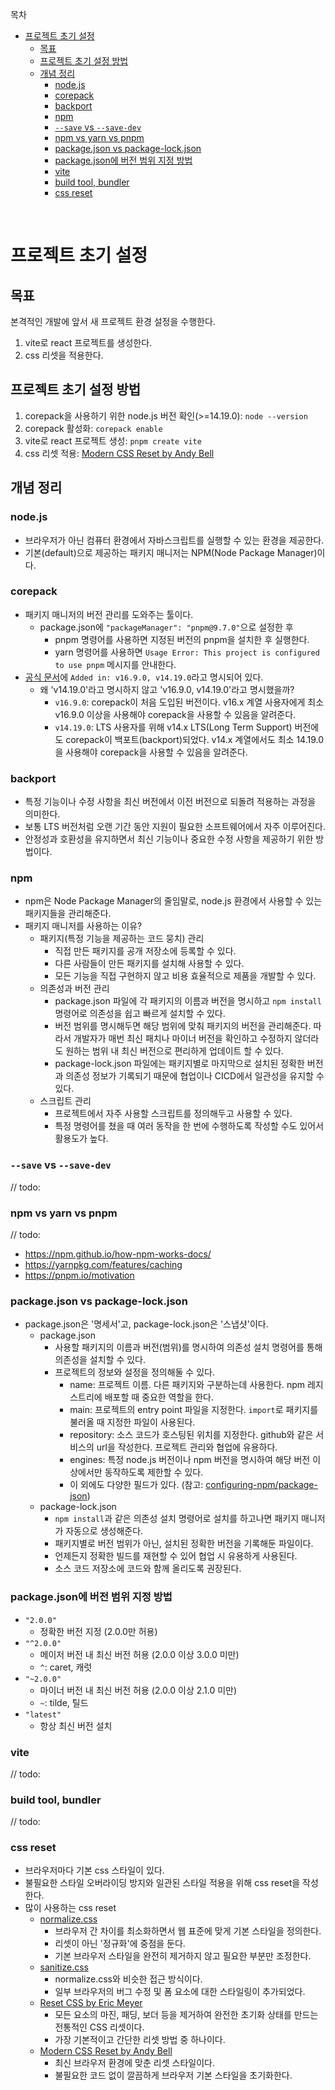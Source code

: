 목차

- [프로젝트 초기 설정](#프로젝트-초기-설정)
  - [목표](#목표)
  - [프로젝트 초기 설정 방법](#프로젝트-초기-설정-방법)
  - [개념 정리](#개념-정리)
    - [node.js](#nodejs)
    - [corepack](#corepack)
    - [backport](#backport)
    - [npm](#npm)
    - [`--save` vs `--save-dev`](#--save-vs---save-dev)
    - [npm vs yarn vs pnpm](#npm-vs-yarn-vs-pnpm)
    - [package.json vs package-lock.json](#packagejson-vs-package-lockjson)
    - [package.json에 버전 범위 지정 방법](#packagejson에-버전-범위-지정-방법)
    - [vite](#vite)
    - [build tool, bundler](#build-tool-bundler)
    - [css reset](#css-reset)

<br/>

# 프로젝트 초기 설정

## 목표

본격적인 개발에 앞서 새 프로젝트 환경 설정을 수행한다.

1. vite로 react 프로젝트를 생성한다.
2. css 리셋을 적용한다.

## 프로젝트 초기 설정 방법

1. corepack을 사용하기 위한 node.js 버전 확인(>=14.19.0): `node --version`
2. corepack 활성화: `corepack enable`
3. vite로 react 프로젝트 생성: `pnpm create vite`
4. css 리셋 적용: [Modern CSS Reset by Andy Bell](https://piccalil.li/blog/a-modern-css-reset)

## 개념 정리

### node.js

- 브라우저가 아닌 컴퓨터 환경에서 자바스크립트를 실행할 수 있는 환경을 제공한다.
- 기본(default)으로 제공하는 패키지 매니저는 NPM(Node Package Manager)이다.

### corepack

- 패키지 매니저의 버전 관리를 도와주는 툴이다.
  - package.json에 `"packageManager": "pnpm@9.7.0"`으로 설정한 후
    - pnpm 명령어를 사용하면 지정된 버전의 pnpm을 설치한 후 실행한다.
    - yarn 명령어를 사용하면 `Usage Error: This project is configured to use pnpm` 메시지를 안내한다.
- [공식 문서](https://nodejs.org/api/corepack.html)에 `Added in: v16.9.0, v14.19.0`라고 명시되어 있다.
  - 왜 'v14.19.0'라고 명시하지 않고 'v16.9.0, v14.19.0'라고 명시했을까?
    - `v16.9.0`: corepack이 처음 도입된 버전이다. v16.x 계열 사용자에게 최소 v16.9.0 이상을 사용해야 corepack을 사용할 수 있음을 알려준다.
    - `v14.19.0`: LTS 사용자를 위해 v14.x LTS(Long Term Support) 버전에도 corepack이 백포트(backport)되었다. v14.x 계열에서도 최소 14.19.0을 사용해야 corepack을 사용할 수 있음을 알려준다.

### backport

- 특정 기능이나 수정 사항을 최신 버전에서 이전 버전으로 되돌려 적용하는 과정을 의미한다.
- 보통 LTS 버전처럼 오랜 기간 동안 지원이 필요한 소프트웨어에서 자주 이루어진다.
- 안정성과 호환성을 유지하면서 최신 기능이나 중요한 수정 사항을 제공하기 위한 방법이다.

### npm

- npm은 Node Package Manager의 줄임말로, node.js 환경에서 사용할 수 있는 패키지들을 관리해준다.
- 패키지 매니저를 사용하는 이유?
  - 패키지(특정 기능을 제공하는 코드 뭉치) 관리
    - 직접 만든 패키지를 공개 저장소에 등록할 수 있다.
    - 다른 사람들이 만든 패키지를 설치해 사용할 수 있다.
    - 모든 기능을 직접 구현하지 않고 비용 효율적으로 제품을 개발할 수 있다.
  - 의존성과 버전 관리
    - package.json 파일에 각 패키지의 이름과 버전을 명시하고 `npm install` 명령어로 의존성을 쉽고 빠르게 설치할 수 있다.
    - 버전 범위를 명시해두면 해당 범위에 맞춰 패키지의 버전을 관리해준다. 따라서 개발자가 매번 최신 패치나 마이너 버전을 확인하고 수정하지 않더라도 원하는 범위 내 최신 버전으로 편리하게 업데이트 할 수 있다.
    - package-lock.json 파일에는 패키지별로 마지막으로 설치된 정확한 버전과 의존성 정보가 기록되기 때문에 협업이나 CICD에서 일관성을 유지할 수 있다.
  - 스크립트 관리
    - 프로젝트에서 자주 사용할 스크립트를 정의해두고 사용할 수 있다.
    - 특정 명령어를 쳤을 때 여러 동작을 한 번에 수행하도록 작성할 수도 있어서 활용도가 높다.

### `--save` vs `--save-dev`

// todo:

### npm vs yarn vs pnpm

// todo:

- https://npm.github.io/how-npm-works-docs/
- https://yarnpkg.com/features/caching
- https://pnpm.io/motivation

### package.json vs package-lock.json

- package.json은 '명세서'고, package-lock.json은 '스냅샷'이다.
  - package.json
    - 사용할 패키지의 이름과 버전(범위)를 명시하여 의존성 설치 명령어를 통해 의존성을 설치할 수 있다.
    - 프로젝트의 정보와 설정을 정의해둘 수 있다.
      - name: 프로젝트 이름. 다른 패키지와 구분하는데 사용한다. npm 레지스트리에 배포할 때 중요한 역할을 한다.
      - main: 프로젝트의 entry point 파일을 지정한다. `import`로 패키지를 불러올 때 지정한 파일이 사용된다.
      - repository: 소스 코드가 호스팅된 위치를 지정한다. github와 같은 서비스의 url을 작성한다. 프로젝트 관리와 협업에 유용하다.
      - engines: 특정 node.js 버전이나 npm 버전을 명시하여 해당 버전 이상에서만 동작하도록 제한할 수 있다.
      - 이 외에도 다양한 필드가 있다. (참고: [configuring-npm/package-json](https://docs.npmjs.com/cli/v10/configuring-npm/package-json))
  - package-lock.json
    - `npm install`과 같은 의존성 설치 명령어로 설치를 하고나면 패키지 매니저가 자동으로 생성해준다.
    - 패키지별로 버전 범위가 아닌, 설치된 정확한 버전을 기록해둔 파일이다.
    - 언제든지 정확한 빌드를 재현할 수 있어 협업 시 유용하게 사용된다.
    - 소스 코드 저장소에 코드와 함께 올리도록 권장된다.

### package.json에 버전 범위 지정 방법

- `"2.0.0"`
  - 정확한 버전 지정 (2.0.0만 허용)
- `"^2.0.0"`
  - 메이저 버전 내 최신 버전 허용 (2.0.0 이상 3.0.0 미만)
  - `^`: caret, 캐럿
- `"~2.0.0"`
  - 마이너 버전 내 최신 버전 허용 (2.0.0 이상 2.1.0 미만)
  - `~`: tilde, 틸드
- `"latest"`
  - 항상 최신 버전 설치

### vite

// todo:

### build tool, bundler

// todo:

### css reset

- 브라우저마다 기본 css 스타일이 있다.
- 불필요한 스타일 오버라이딩 방지와 일관된 스타일 적용을 위해 css reset을 작성한다.
- 많이 사용하는 css reset
  - [normalize.css](https://github.com/necolas/normalize.css/blob/master/normalize.css)
    - 브라우저 간 차이를 최소화하면서 웹 표준에 맞게 기본 스타일을 정의한다.
    - 리셋이 아닌 '정규화'에 중점을 둔다.
    - 기본 브라우저 스타일을 완전히 제거하지 않고 필요한 부분만 조정한다.
  - [sanitize.css](https://github.com/csstools/sanitize.css/blob/main/sanitize.css)
    - normalize.css와 비슷한 접근 방식이다.
    - 일부 브라우저의 버그 수정 및 폼 요소에 대한 스타일링이 추가되었다.
  - [Reset CSS by Eric Meyer](https://meyerweb.com/eric/tools/css/reset/)
    - 모든 요소의 마진, 패딩, 보더 등을 제거하여 완전한 초기화 상태를 만드는 전통적인 CSS 리셋이다.
    - 가장 기본적이고 간단한 리셋 방법 중 하나이다.
  - [Modern CSS Reset by Andy Bell](https://piccalil.li/blog/a-modern-css-reset)
    - 최신 브라우저 환경에 맞춘 리셋 스타일이다.
    - 불필요한 코드 없이 깔끔하게 브라우저 기본 스타일을 초기화한다.
